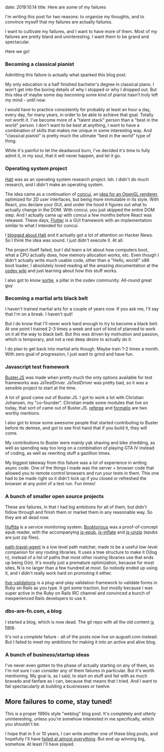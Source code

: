 date: 2019.10.14
title: Here are some of my failures

I'm writing this post for two reasons: to organize my thoughts, and to convince myself that my failures are actually failures.

I want to cultivate my failures, and I want to have more of them. Most of my failures are pretty bland and uninteresting. I want them to be grand and spectacular.

Here we go!

### Becoming a classical pianist 

Admitting this failure is actually what sparked this blog post.

My only education is a half finished bachelor's degree in classical piano. I won't get into the boring details of why I stopped or why I dropped out. But this idea of maybe some day becoming some kind of pianist hasn't truly left my mind - until now.

I would have to practice consistently for probably at least an hour a day, every day, for many years, in order to be able to achieve that goal. Totally not worth it. I've become more of a "talent stack" person than a "best in the world" person. I don't want to be best at anything, I want to have a combination of skills that makes me unique in some interesting way. And "classical pianist" is pretty much the ultimate "best in the world" type of thing.

While it's painful to let the deadwood burn, I've decided it's time to fully admit it, in my soul, that it will never happen, and let it go.

### Operating system project

[Halt](https://github.com/augustl/halt) was as an operating system research project. Ish. I didn't do much research, and I didn't make an operating system.


The idea came as a continuation of [concui](https://github.com/augustl/concui), an [idea for an OpenGL renderer](https://augustl.com/blog/2013/truly_concurrent_user_interfaces/), optimized for 2D user interfaces, but being more immutable in its style. With React, you declare your GUI, and under the hood it figures out what to actually change in the DOM. With concui, you just skipped the entire DOM step. And I actually came up with concui a few months before React was released. These days, [Flutter](https://flutter.dev/) is a GUI framework with an implementation similar to what I intended for concui. 

I [blogged about Halt](https://augustl.com/blog/2014/an_immutable_operating_system/) and it actually got a lot of attention on Hacker News. So I think the idea was sound. I just didn't execute it. At all.

The project itself failed, but I did learn a lot about how computers boot, what a CPU actually does, how memory allocation works, etc. Even though I didn't actually write much usable code, other than a "Hello, world!" x86 boot loader, I absolutely loved reading all the amazing documentation at the [osdev wiki](https://wiki.osdev.org) and just learning about how this stuff works.

I also got to know [sortie](https://twitter.com/sortiecat), a pillar in the osdev community. All-round great guy

### Becoming a martial arts black belt

I haven't trained martial arts for a couple of years now. If you ask me, I'll say that I'm on a break. I haven't quit!

But I do know that I'll never work hard enough to try to become a black belt. At one point I trained 2-3 times a week and sort of kind of planned to work on it all the way to black belt. But this was driven by motivation and passion, which is temporary, and not a real deep desire to actually do it.

I do plan to get back into martial arts though. Maybe train 1-2 times a month. With zero goal of progression, I just want to grind and have fun.

### Javascript test framework

[Buster.JS](https://github.com/busterjs
) was made when pretty much the only options available for test frameworks was JsTestDriver. JsTestDriver was pretty bad, so it was a sensible project to start at the time.

A lot of good came out of Buster.JS. I got to work a lot with Christian Johansen, my "co-founder". Christian made some modules that live on today, that sort of came out of Buster.JS. [referee](https://github.com/sinonjs/referee) and [formatio](https://github.com/sinonjs/formatio) are two worthy mentions.

I also got to know some awesome people that started contributing to Buster before its demise, and got to see first hand that if you build it, they will come.

My contributions to Buster were mainly yak shaving and bike shedding, as well as spending way too long on a combination of playing GTA IV instead of coding, as well as rewriting stuff a gazillion times.

My biggest takeway from this failure was a lot of experience in writing async code. One of the things I made was the server + browser code that allowed you to remote control browsers and run your tests in them. This one had to be made right so it didn't lock up if you closed or refreshed the browser at any point of a test run. Fun times! 

### A bunch of smaller open source projects

These are failures, in that I had big ambitions for all of them, but didn't follow through and finish them or market them in any reasonable way. So they are all dead now.

[Huffda](https://github.com/augustl/huffda) is a service monitoring system. [Booktorious](https://github.com/augustl/booktorious) was a proof-of-concept epub reader, with the accompanying [js-epub](https://github.com/augustl/js-epub), [js-inflate](https://github.com/augustl/js-inflate) and [js-unzip](https://github.com/augustl/js-unzip) (epubs are just zip files).

[path-travel-agent](https://github.com/augustl/path-travel-agent) is a low level path matcher, made to be a useful low-level companion for any routing libraries. It uses a tree structure to make it O(log n), instead of a list of paths that most other routing libraries use that ends up being O(n). It's mostly just a premature optimization, because for most sites, N is no larger than a few hundred at _most_. So nobody ended up using it, and I didn't really work hard on promoting it either.

[live-validations](https://github.com/augustl/live-validations) is a plug-and-play validation framework to validate forms in Ruby on Rails as you type. It got _some_ traction, but mostly because I was super active in the Ruby on Rails IRC channel and convinced a bunch of inexperienced Rails developers to use it.

### dbs-are-fn.com, a blog

I started a blog, which is now dead. The git repo with all the old content [is here](https://github.com/augustl/dbs-are-fn).

It's not a _complete_ failure - all of the posts now live on augustl.com instead. But I failed to meet my ambitions for making it into an active and alive blog.

### A bunch of business/startup ideas

I've never even gotten to the phase of actually starting on any of them, so I'm not sure I can consider any of them failures in particular. But it's worth mentioning. My goal is, as I said, to start on stuff and fail with as much bravado and fanfare as I can, because that means that I tried. And I want to fail spectacularly at building a businesses or twelve. 

## More failures to come, stay tuned!

This is a proper 1990s style "weblog" blog post. It's completely and utterly uninteresting, unless you're somehow interested in me specifically, which you shouldn't be.

I hope that in 5 or 10 years, I can write another one of these blog posts, and hopefully I'll have [failed at almost everything](https://www.amazon.com/How-Fail-Almost-Everything-Still-ebook/dp/B00COOFBA4). But end up winning big, somehow. At least I'll have played.